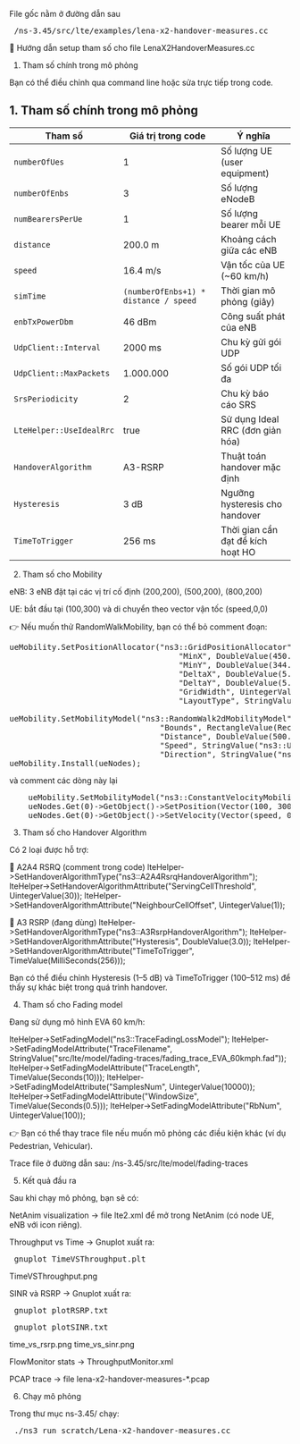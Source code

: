 File gốc nằm ở đường dẫn sau

<pre> /ns-3.45/src/lte/examples/lena-x2-handover-measures.cc </pre>

📘 Hướng dẫn setup tham số cho file LenaX2HandoverMeasures.cc


1. Tham số chính trong mô phỏng

Bạn có thể điều chỉnh qua command line hoặc sửa trực tiếp trong code.

## 1. Tham số chính trong mô phỏng

| Tham số                 | Giá trị trong code | Ý nghĩa                                   |
|-------------------------|---------------------|-------------------------------------------|
| `numberOfUes`           | 1                   | Số lượng UE (user equipment)              |
| `numberOfEnbs`          | 3                   | Số lượng eNodeB                           |
| `numBearersPerUe`       | 1                   | Số lượng bearer mỗi UE                    |
| `distance`              | 200.0 m             | Khoảng cách giữa các eNB                  |
| `speed`                 | 16.4 m/s            | Vận tốc của UE (~60 km/h)                 |
| `simTime`               | `(numberOfEnbs+1) * distance / speed` | Thời gian mô phỏng (giây) |
| `enbTxPowerDbm`         | 46 dBm              | Công suất phát của eNB                    |
| `UdpClient::Interval`   | 2000 ms             | Chu kỳ gửi gói UDP                        |
| `UdpClient::MaxPackets` | 1.000.000           | Số gói UDP tối đa                         |
| `SrsPeriodicity`        | 2                   | Chu kỳ báo cáo SRS                        |
| `LteHelper::UseIdealRrc`| true                | Sử dụng Ideal RRC (đơn giản hóa)          |
| `HandoverAlgorithm`     | A3-RSRP             | Thuật toán handover mặc định              |
| `Hysteresis`            | 3 dB                | Ngưỡng hysteresis cho handover            |
| `TimeToTrigger`         | 256 ms              | Thời gian cần đạt để kích hoạt HO         |

2. Tham số cho Mobility

eNB: 3 eNB đặt tại các vị trí cố định (200,200), (500,200), (800,200)

UE: bắt đầu tại (100,300) và di chuyển theo vector vận tốc (speed,0,0)

👉 Nếu muốn thử RandomWalkMobility, bạn có thể bỏ comment đoạn:
<pre>
ueMobility.SetPositionAllocator("ns3::GridPositionAllocator",
		                            "MinX", DoubleValue(450.0),
		                            "MinY", DoubleValue(344.0),
		                            "DeltaX", DoubleValue(5.0),
		                            "DeltaY", DoubleValue(5.0),
		                            "GridWidth", UintegerValue(1),
		                            "LayoutType", StringValue("RowFirst"));

ueMobility.SetMobilityModel("ns3::RandomWalk2dMobilityModel",
		                        "Bounds", RectangleValue(Rectangle(200, 1500, 200, 1500)), // movement area
		                        "Distance", DoubleValue(500.0),   // travel this distance before changing direction
		                        "Speed", StringValue("ns3::UniformRandomVariable[Min=10.0|Max=16.4]"), // random speed range
		                        "Direction", StringValue("ns3::UniformRandomVariable[Min=0.0|Max=6.283185]")); // 0–2π radians
ueMobility.Install(ueNodes);
</pre>

và comment các dòng này lại
<pre>
    ueMobility.SetMobilityModel("ns3::ConstantVelocityMobilityModel");
    ueNodes.Get(0)->GetObject<MobilityModel>()->SetPosition(Vector(100, 300, 1.5));
    ueNodes.Get(0)->GetObject<ConstantVelocityMobilityModel>()->SetVelocity(Vector(speed, 0, 0));
</pre>
3. Tham số cho Handover Algorithm

Có 2 loại được hỗ trợ:

🔹 A2A4 RSRQ (comment trong code)
lteHelper->SetHandoverAlgorithmType("ns3::A2A4RsrqHandoverAlgorithm");
lteHelper->SetHandoverAlgorithmAttribute("ServingCellThreshold", UintegerValue(30));
lteHelper->SetHandoverAlgorithmAttribute("NeighbourCellOffset", UintegerValue(1));

🔹 A3 RSRP (đang dùng)
lteHelper->SetHandoverAlgorithmType("ns3::A3RsrpHandoverAlgorithm");
lteHelper->SetHandoverAlgorithmAttribute("Hysteresis", DoubleValue(3.0));
lteHelper->SetHandoverAlgorithmAttribute("TimeToTrigger", TimeValue(MilliSeconds(256)));


Bạn có thể điều chỉnh Hysteresis (1–5 dB) và TimeToTrigger (100–512 ms) để thấy sự khác biệt trong quá trình handover.

4. Tham số cho Fading model

Đang sử dụng mô hình EVA 60 km/h:

lteHelper->SetFadingModel("ns3::TraceFadingLossModel");
lteHelper->SetFadingModelAttribute("TraceFilename", StringValue("src/lte/model/fading-traces/fading_trace_EVA_60kmph.fad"));
lteHelper->SetFadingModelAttribute("TraceLength", TimeValue(Seconds(10)));
lteHelper->SetFadingModelAttribute("SamplesNum", UintegerValue(10000));
lteHelper->SetFadingModelAttribute("WindowSize", TimeValue(Seconds(0.5)));
lteHelper->SetFadingModelAttribute("RbNum", UintegerValue(100));


👉 Bạn có thể thay trace file nếu muốn mô phỏng các điều kiện khác (ví dụ Pedestrian, Vehicular).

Trace file ở đường dẫn sau: /ns-3.45/src/lte/model/fading-traces

5. Kết quả đầu ra

Sau khi chạy mô phỏng, bạn sẽ có:

NetAnim visualization → file lte2.xml để mở trong NetAnim (có node UE, eNB với icon riêng).

Throughput vs Time → Gnuplot xuất ra:
<pre> gnuplot TimeVSThroughput.plt </pre>

TimeVSThroughput.png

SINR và RSRP → Gnuplot xuất ra:
<pre> gnuplot plotRSRP.txt </pre>
<pre> gnuplot plotSINR.txt </pre>

time_vs_rsrp.png
time_vs_sinr.png

FlowMonitor stats → ThroughputMonitor.xml

PCAP trace → file lena-x2-handover-measures-*.pcap

6. Chạy mô phỏng

Trong thư mục ns-3.45/ chạy:
<pre> ./ns3 run scratch/Lena-x2-handover-measures.cc </pre>

